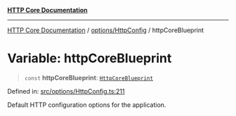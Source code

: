 [**HTTP Core Documentation**](../../../README.md)

***

[HTTP Core Documentation](../../../README.md) / [options/HttpConfig](../README.md) / httpCoreBlueprint

# Variable: httpCoreBlueprint

> `const` **httpCoreBlueprint**: [`HttpCoreBlueprint`](../interfaces/HttpCoreBlueprint.md)

Defined in: [src/options/HttpConfig.ts:211](https://github.com/stonemjs/http-core/blob/38177eda1505fdb30323b11ec31ef2a0f0840267/src/options/HttpConfig.ts#L211)

Default HTTP configuration options for the application.
